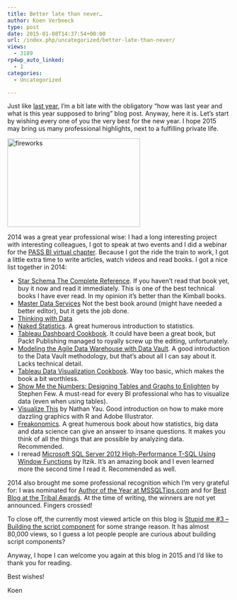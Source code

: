 ```yaml
---
title: Better late than never…
author: Koen Verbeeck
type: post
date: 2015-01-08T14:37:54+00:00
url: /index.php/uncategorized/better-late-than-never/
views:
  - 3189
rp4wp_auto_linked:
  - 1
categories:
  - Uncategorized

---
```

Just like [last year][1], I&#8217;m a bit late with the obligatory &#8220;how was last year and what is this year supposed to bring&#8221; blog post. Anyway, here it is. Let&#8217;s start by wishing every one of you the very best for the new year. I hope 2015 may bring us many professional highlights, next to a fulfilling private life.

[<img class="alignnone size-medium wp-image-3148" src="http://blogs.ltd.local/wp-content/uploads/2015/01/fireworks-300x200.jpg" alt="fireworks" width="300" height="200" srcset="http://blogs.ltd.local/wp-content/uploads/2015/01/fireworks-300x200.jpg 300w, http://blogs.ltd.local/wp-content/uploads/2015/01/fireworks-1024x682.jpg 1024w, http://blogs.ltd.local/wp-content/uploads/2015/01/fireworks.jpg 1600w" sizes="(max-width: 300px) 100vw, 300px" />][2]

2014 was a great year professional wise: I had a long interesting project with interesting colleagues, I got to speak at two events and I did a webinar for the [PASS BI virtual chapter][3]. Because I got the ride the train to work, I got a little extra time to write articles, watch videos and read books. I got a nice list together in 2014:

  * [Star Schema The Complete Reference][4]. If you haven&#8217;t read that book yet, buy it now and read it immediately. This is one of the best technical books I have ever read. In my opinion it&#8217;s better than the Kimball books.
  * [Master Data Services][5] Not the best book around (might have needed a better editor), but it gets the job done.
  * [Thinking with Data][6]
  * [Naked Statistics][7]. A great humerous introduction to statistics.
  * [Tableau Dashboard Cookbook][8]. It could have been a great book, but Packt Publishing managed to royally screw up the editing, unfortunately.
  * [Modeling the Agile Data Warehouse with Data Vault][9]. A good introduction to the Data Vault methodology, but that&#8217;s about all I can say about it. Lacks technical detail.
  * [Tableau Data Visualization Cookbook][10]. Way too basic, which makes the book a bit worthless.
  * [Show Me the Numbers: Designing Tables and Graphs to Enlighten][11] by Stephen Few. A must-read for every BI professional who has to visualize data (even when using tables).
  * [Visualize This][12] by Nathan Yau. Good introduction on how to make more dazzling graphics with R and Adobe Illustrator.
  * [Freakonomics][13]. A great humerous book about how statistics, big data and data science can give an answer to insane questions. It makes you think of all the things that are possible by analyzing data. Recommended.
  * I reread [Microsoft SQL Server 2012 High-Performance T-SQL Using Window Functions][14] by Itzik. It&#8217;s an amazing book and I even learned more the second time I read it. Recommended as well.

2014 also brought me some professional recognition which I&#8217;m very grateful for: I was nominated for [Author of the Year at MSSQLTips.com][15] and for [Best Blog at the Tribal Awards][16]. At the time of writing, the winners are not yet announced. Fingers crossed!

To close off, the currently most viewed article on this blog is [Stupid me #3 – Building the script component][17] for some strange reason. It has almost 80,000 views, so I guess a lot people people are curious about building script components?

Anyway, I hope I can welcome you again at this blog in 2015 and I&#8217;d like to thank you for reading.
  
Best wishes!

Koen

 [1]: /index.php/itprofessionals/professionaldevelopment/happy-2014/
 [2]: http://blogs.ltd.local/wp-content/uploads/2015/01/fireworks.jpg
 [3]: /index.php/uncategorized/pass-bi-vc-recording-is-available-now/
 [4]: /index.php/datamgmt/datadesign/star-schema-the-complete-reference-review/
 [5]: /index.php/datamgmt/master-data-services-second-edition-review/
 [6]: /index.php/datamgmt/thinking-with-data-by-max-shron/
 [7]: /index.php/itprofessionals/book-review/naked-statistics/
 [8]: /index.php/webdev/business-intelligence/tableau-dashboard-cookbook-by-jen-stirrup/
 [9]: /index.php/datamgmt/datadesign/modeling-the-agile-data-warehouse-with-data-vault-review-2/
 [10]: /index.php/datamgmt/tableau-data-visualization-cookbook-review/
 [11]: http://www.amazon.com/Show-Me-Numbers-Designing-Enlighten/dp/0970601972/ref=asap_bc?ie=UTF8
 [12]: http://www.amazon.com/Visualize-This-FlowingData-Visualization-Statistics/dp/0470944889
 [13]: http://www.amazon.com/Freakonomics-Economist-Explores-Hidden-Everything-ebook/dp/B002RPCOH8/ref=sr_1_1?s=books&ie=UTF8&qid=1420726905&sr=1-1&keywords=freakonomics
 [14]: http://www.amazon.com/Microsoft-High-Performance-Functions-Developer-Reference/dp/0735658366/ref=sr_1_1?s=books&ie=UTF8&qid=1420727079&sr=1-1&keywords=window+functions
 [15]: /index.php/webdev/business-intelligence/nominated-for-author-of-the-year/
 [16]: /index.php/itprofessionals/other/nominated-for-the-2014-tribal-awards/
 [17]: /index.php/datamgmt/ssis/stupid-me-3-building-the/